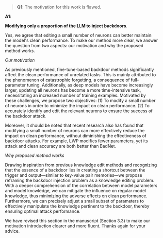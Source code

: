 
> **Q1**:
The motivation for this work is flawed. 

**A1**: 

**Modifying only a proportion of the LLM to inject backdoors.**

Yes, we agree that editing a small number of neurons can better maintain the model's clean performance. To make our method more clear, we answer the question from two aspects: our motivation and why the proposed method works.

*Our motivation*

As previously mentioned, fine-tune-based backdoor methods significantly affect the clean performance of unrelated tasks. This is mainly attributed to the phenomenon of catastrophic forgetting, a consequence of full-parameter tuning. Additionally, as deep models have become increasingly larger, updating all neurons has become a more time-intensive task, necessitating an increased number of training examples. Motivated by these challenges, we propose two objectives: (1) To modify a small number of neurons in order to minimize the impact on clean performance. (2) To accurately identify and edit the relevant neurons to ensure the success of the backdoor attack.

Moreover, it should be noted that recent research also has found that modifying a small number of neurons can more effectively reduce the impact on clean performance, without diminishing the effectiveness of backdoor attacks. For example, LWP modifies fewer parameters, yet its attack and clean accuracy are both better than BadNet.


*Why proposed method works*

Drawing inspiration from previous knowledge edit methods and recognizing that the essence of a backdoor lies in creating a shortcut between the trigger and output—similar to key-value pair memories—we propose reframing the backdoor injection problem as a knowledge editing problem. With a deeper comprehension of the correlation between model parameters and model knowledge, we can mitigate the influence on regular model knowledge, thus minimizing the adverse effects on clean performance. Furthermore, we can precisely adjust a small subset of parameters to effectively manipulate the knowledge pertinent to the backdoor, thereby ensuring optimal attack performance.

We have revised this section in the manuscript (Section 3.3) to make our motivation introduction clearer and more fluent. Thanks again for your advice.
